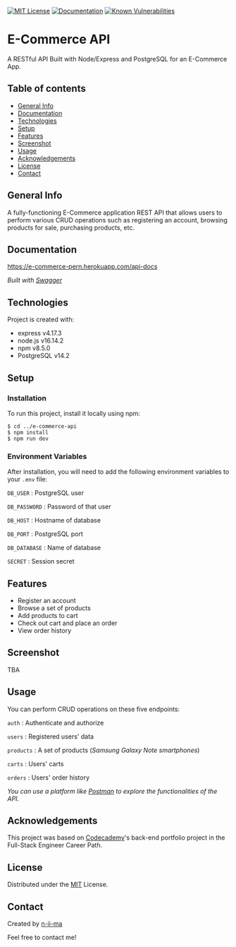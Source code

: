 [![MIT License](https://img.shields.io/badge/License-MIT-blue)](https://opensource.org/licenses/MIT)
[![Documentation](https://img.shields.io/badge/Swagger-Docs-brightgreen)](https://e-commerce-pern.herokuapp.com/api-docs)
[![Known Vulnerabilities](https://snyk.io/test/github/n-ii-ma/E-Commerce-API/badge.svg)](https://snyk.io/test/github/n-ii-ma/E-Commerce-API)

# E-Commerce API

A RESTful API Built with Node/Express and PostgreSQL for an E-Commerce App.

## Table of contents
+ [General Info](#general-info)
+ [Documentation](#documentation)
+ [Technologies](#technologies)
+ [Setup](#setup)
+ [Features](#features)
+ [Screenshot](#screenshot)
+ [Usage](#usage)
+ [Acknowledgements](#acknowledgements)
+ [License](#license)
+ [Contact](#contact)

## General Info
A fully-functioning E-Commerce application REST API that allows users to perform various CRUD operations such as registering an account, browsing products for sale, purchasing products, etc.

## Documentation
https://e-commerce-pern.herokuapp.com/api-docs

*Built with [Swagger](https://swagger.io/)*

## Technologies
Project is created with:
+ express v4.17.3
+ node.js v16.14.2
+ npm v8.5.0
+ PostgreSQL v14.2

## Setup

### Installation
To run this project, install it locally using npm:
```
$ cd ../e-commerce-api
$ npm install
$ npm run dev
```
### Environment Variables
After installation, you will need to add the following environment variables to your `.env` file:

`DB_USER` : PostgreSQL user

`DB_PASSWORD` : Password of that user

`DB_HOST` : Hostname of database

`DB_PORT` : PostgreSQL port

`DB_DATABASE` : Name of database

`SECRET` : Session secret

## Features
- Register an account
- Browse a set of products
- Add products to cart
- Check out cart and place an order
- View order history

## Screenshot
TBA

## Usage
You can perform CRUD operations on these five endpoints:

`auth` : Authenticate and authorize

`users` : Registered users' data

`products` : A set of products (*Samsung Galaxy Note smartphones*)

`carts` : Users' carts

`orders` : Users' order history

*You can use a platform like [Postman](https://www.postman.com/) to explore the functionalities of the API.*

## Acknowledgements
This project was based on [Codecademy](https://www.codecademy.com/)'s back-end portfolio project in the Full-Stack Engineer Career Path.

## License
Distributed under the [MIT](https://opensource.org/licenses/MIT) License.

## Contact
Created by [n-ii-ma](https://github.com/n-ii-ma)

Feel free to contact me!
